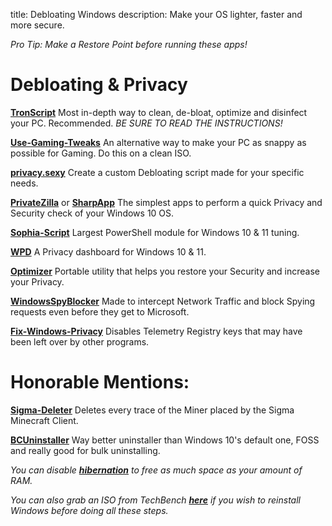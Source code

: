 title: Debloating Windows
description: Make your OS lighter, faster and more secure.

*Pro Tip: Make a Restore Point before running these apps!*
# Debloating & Privacy
**[TronScript](https://bmrf.org/repos/tron/)**
Most in-depth way to clean, de-bloat, optimize and disinfect your PC. Recommended.
*BE SURE TO READ THE INSTRUCTIONS!*

**[Use-Gaming-Tweaks](https://github.com/PrincessAkira/Use-Gaming-Tweaks)**
An alternative way to make your PC as snappy as possible for Gaming. Do this on a clean ISO.

**[privacy.sexy](https://privacy.sexy/)**
Create a custom Debloating script made for your specific needs.

**[PrivateZilla](https://github.com/builtbybel/privatezilla)** or **[SharpApp](https://github.com/builtbybel/sharpapp)**
The simplest apps to perform a quick Privacy and Security check of your Windows 10 OS.

**[Sophia-Script](https://github.com/farag2/Sophia-Script-for-Windows)**
Largest PowerShell module for Windows 10 & 11 tuning.

**[WPD](https://wpd.app)**
A Privacy dashboard for Windows 10 & 11.

**[Optimizer](https://github.com/hellzerg/optimizer/releases)**
Portable utility that helps you restore your Security and increase your Privacy.

**[WindowsSpyBlocker](https://github.com/crazy-max/WindowsSpyBlocker)**
Made to intercept Network Traffic and block Spying requests even before they get to Microsoft.

**[Fix-Windows-Privacy](https://modzero.github.io/fix-windows-privacy/)**
Disables Telemetry Registry keys that may have been left over by other programs.
 
 
# Honorable Mentions: 
[**Sigma-Deleter**](https://github.com/XatzClient/Sigma-Deleter)
Deletes every trace of the Miner placed by the Sigma Minecraft Client.

**[BCUninstaller](https://www.bcuninstaller.com/)**
Way better uninstaller than Windows 10's default one, FOSS and really good for bulk uninstalling.

*You can disable [**hibernation**](https://docs.microsoft.com/en-us/troubleshoot/windows-client/deployment/disable-and-re-enable-hibernation) to free as much space as your amount of RAM.*

*You can also grab an ISO from TechBench **[here](https://tb.rg-adguard.net/public.php)** if you wish to reinstall Windows before doing all these steps.*
